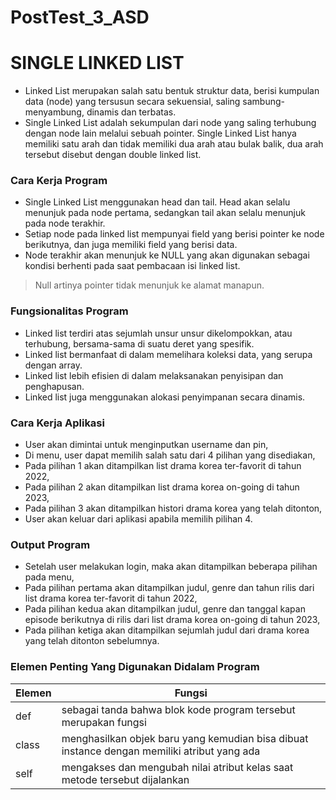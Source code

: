 # PostTest_3_ASD
# SINGLE LINKED LIST
- Linked List merupakan salah satu bentuk struktur data, berisi kumpulan data (node) yang tersusun secara sekuensial, saling sambung-menyambung, dinamis dan terbatas.
- Single Linked List adalah sekumpulan dari node yang saling terhubung dengan node lain melalui sebuah pointer. Single Linked List hanya memiliki satu arah dan tidak memiliki dua arah atau bulak balik, dua arah tersebut disebut dengan double linked list.

### Cara Kerja Program
- Single Linked List menggunakan head dan tail. Head akan selalu menunjuk pada node pertama, sedangkan tail akan selalu menunjuk pada node terakhir.
- Setiap node pada linked list mempunyai field yang berisi pointer ke node berikutnya, dan juga memiliki field yang berisi data.
- Node terakhir akan menunjuk ke NULL yang akan digunakan sebagai kondisi berhenti pada saat pembacaan isi linked list. 
> Null artinya pointer tidak menunjuk ke alamat manapun.

### Fungsionalitas Program
- Linked list terdiri atas sejumlah unsur unsur dikelompokkan, atau terhubung, bersama-sama di suatu deret yang spesifik.
- Linked list bermanfaat di dalam memelihara koleksi data, yang serupa dengan array.
- Linked list lebih efisien di dalam melaksanakan penyisipan dan penghapusan.
- Linked list juga menggunakan alokasi penyimpanan secara dinamis.

### Cara Kerja Aplikasi
- User akan dimintai untuk menginputkan username dan pin,
- Di menu, user dapat memilih salah satu dari 4 pilihan yang disediakan,
- Pada pilihan 1 akan ditampilkan list drama korea ter-favorit di tahun 2022,
- Pada pilihan 2 akan ditampilkan list drama korea on-going di tahun 2023,
- Pada pilihan 3 akan ditampilkan histori drama korea yang telah ditonton,
- User akan keluar dari aplikasi apabila memilih pilihan 4.

### Output Program
- Setelah user melakukan login, maka akan ditampilkan beberapa pilihan pada menu,
- Pada pilihan pertama akan ditampilkan judul, genre dan tahun rilis dari list drama korea ter-favorit di tahun 2022,
- Pada pilihan kedua akan ditampilkan judul, genre dan tanggal kapan episode berikutnya di rilis dari list drama korea on-going di tahun 2023,
- Pada pilihan ketiga akan ditampilkan sejumlah judul dari drama korea yang telah ditonton sebelumnya.

### Elemen Penting Yang Digunakan Didalam Program
| Elemen | Fungsi |
| ------ | ------ |
| def | sebagai tanda bahwa blok kode program tersebut merupakan fungsi |
| class | menghasilkan objek baru yang kemudian bisa dibuat instance dengan memiliki atribut yang ada |
| self | mengakses dan mengubah nilai atribut kelas saat metode tersebut dijalankan |
